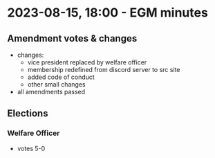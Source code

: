 # 2023-08-15, 18:00 - EGM minutes
## Amendment votes & changes
- changes:
	- vice president replaced by welfare officer
	- membership redefined from discord server to src site
	- added code of conduct
	- other small changes
- all amendments passed

## Elections
### Welfare Officer
- votes 5-0
